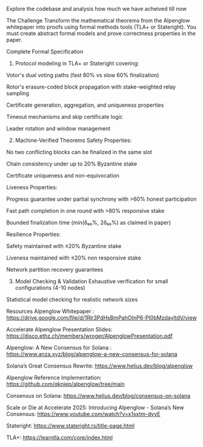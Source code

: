 Explore the codebase and analysis how much we have acheived till now

The Challenge
Transform the mathematical theorems from the Alpenglow whitepaper into proofs using formal methods tools (TLA+ or Stateright). You must create abstract formal models and prove correctness properties in the paper.

Complete Formal Specification

1. Protocol modeling in TLA+ or Stateright covering:

Votor's dual voting paths (fast 80% vs slow 60% finalization)

Rotor's erasure-coded block propagation with stake-weighted relay sampling

Certificate generation, aggregation, and uniqueness properties

Timeout mechanisms and skip certificate logic

Leader rotation and window management

2. Machine-Verified Theorems
Safety Properties:

No two conflicting blocks can be finalized in the same slot

Chain consistency under up to 20% Byzantine stake

Certificate uniqueness and non-equivocation

Liveness Properties:

Progress guarantee under partial synchrony with >60% honest participation

Fast path completion in one round with >80% responsive stake

Bounded finalization time (min(δ₈₀%, 2δ₆₀%) as claimed in paper)

Resilience Properties:

Safety maintained with ≤20% Byzantine stake

Liveness maintained with ≤20% non responsive stake

Network partition recovery guarantees

3. Model Checking & Validation
Exhaustive verification for small configurations (4-10 nodes)

Statistical model checking for realistic network sizes

Resources
Alpenglow Whitepaper : https://drive.google.com/file/d/1Rlr3PdHsBmPahOInP6-Pl0bMzdayltdV/view

Accelerate Alpenglow Presentation Slides: https://disco.ethz.ch/members/wroger/AlpenglowPresentation.pdf

Alpenglow: A New Consensus for Solana : https://www.anza.xyz/blog/alpenglow-a-new-consensus-for-solana

Solana’s Great Consensus Rewrite: https://www.helius.dev/blog/alpenglow

Alpenglow Reference Implementation: https://github.com/qkniep/alpenglow/tree/main

Consensus on Solana: https://www.helius.dev/blog/consensus-on-solana

Scale or Die at Accelerate 2025: Introducing Alpenglow - Solana’s New Consensus: https://www.youtube.com/watch?v=x1sxtm-dvyE

Stateright: https://www.stateright.rs/title-page.html

TLA+: https://learntla.com/core/index.html
